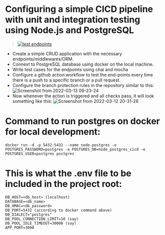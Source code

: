 # Configuring a simple CICD pipeline with unit and integration testing using Node.js and PostgreSQL
> [![test endpoints](https://github.com/lakshyajit165/node_postgres_cicd/actions/workflows/github-ci.yml/badge.svg?branch=master)](https://github.com/lakshyajit165/node_postgres_cicd/actions/workflows/github-ci.yml)

- Create a simple CRUD application with the necessary endpoints/middlewares/ORM.
- Connext to PostgreSQL database using docker on the local machine.
- Write test cases for the endpoints using chai and mocha
- Configure a github action workflow to test the end-points every time there is a push to a specific branch or a pull request.
- Configure the branch protection rules in the repository similar to this:
 ![Screenshot from 2022-03-13 09-23-24](https://user-images.githubusercontent.com/30868587/158044367-373a3e4d-930e-4b7a-b5a5-a58786422004.png)
- Now whenever the action is triggered and all checks pass, it will look something like this:
 ![Screenshot from 2022-03-12 20-31-26](https://user-images.githubusercontent.com/30868587/158044403-ead9a475-8e73-4c57-adc0-415807de2bf2.png)

# Command to run postgres on docker for local development:
```docker run -d -p 5432:5432 --name node-postgres -e POSTGRES_PASSWORD=postgres -e POSTGRES_DB=node_postgres_cicd -e POSTGRES_USER=postgres postgres```

# This is what the .env file to be included in the project root:
```DB_USER=<db_username>
DB_HOST=<db_host> (localhost)
DATABASE=<db_name>
DB_HMAC=<db_password>
DB_PORT=5432 (according to docker command above)
DB_DIALECT="postgres"
DB_POOL_CONNECTION_LIMIT=10 (say)
DB_POOL_IDLE_TIMEOUT=30000 (say)
APP_PORT=3000
```
